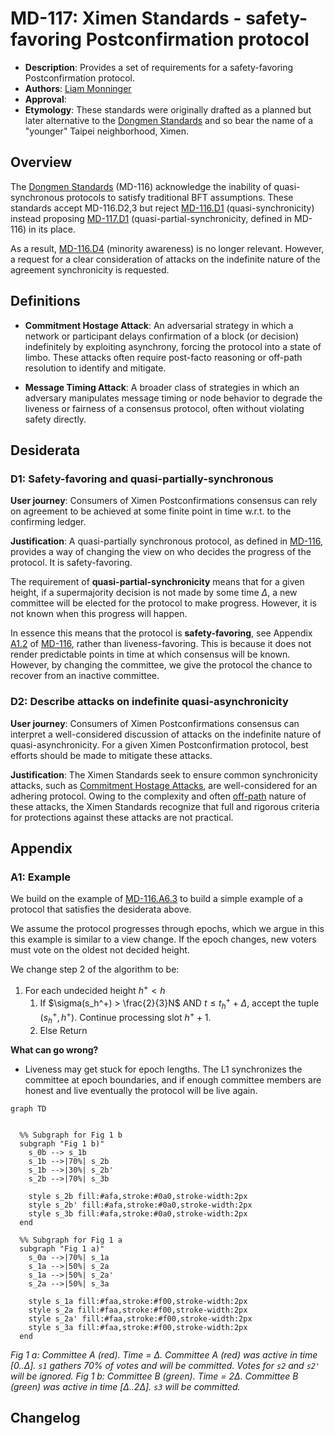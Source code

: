 # MD-117: Ximen Standards - safety-favoring Postconfirmation protocol

- **Description**: Provides a set of requirements for a safety-favoring Postconfirmation protocol.
- **Authors**: [Liam Monninger](mailto:liam@movementlabs.xyz)
- **Approval**:
- **Etymology**: These standards were originally drafted as a planned but later alternative to the [Dongmen Standards](https://github.com/movementlabsxyz/MIP/pull/116) and so bear the name of a "younger" Taipei neighborhood, Ximen.

## Overview

The [Dongmen Standards](https://github.com/movementlabsxyz/MIP/pull/116) (MD-116) acknowledge the inability of quasi-synchronous protocols to satisfy traditional BFT assumptions. These standards accept MD-116.D2,3 but reject [MD-116.D1](https://github.com/movementlabsxyz/MIP/tree/l-monninger/dongmen-standards/MD/md-n#d1-fully-synchronous) (quasi-synchronicity) instead proposing [MD-117.D1](#d1-partially-synchronous) (quasi-partial-synchronicity, defined in MD-116) in its place. 

As a result, [MD-116.D4](https://github.com/movementlabsxyz/MIP/tree/l-monninger/dongmen-standards/MD/md-n#d4-minority-aware) (minority awareness) is no longer relevant. However, a request for a clear consideration of attacks on the indefinite nature of the agreement synchronicity is requested. 

## Definitions

- **Commitment Hostage Attack**: An adversarial strategy in which a network or participant delays confirmation of a block (or decision) indefinitely by exploiting asynchrony, forcing the protocol into a state of limbo. These attacks often require post-facto reasoning or off-path resolution to identify and mitigate.

- **Message Timing Attack**: A broader class of strategies in which an adversary manipulates message timing or node behavior to degrade the liveness or fairness of a consensus protocol, often without violating safety directly.

## Desiderata

### D1: Safety-favoring and quasi-partially-synchronous

**User journey**: Consumers of Ximen Postconfirmations consensus can rely on agreement to be achieved at some finite point in time w.r.t. to the confirming ledger. 

**Justification**:
A quasi-partially synchronous protocol, as defined in [MD-116](https://github.com/movementlabsxyz/MIP/tree/l-monninger/dongmen-standards/MD/md-n), provides a way of changing the view on who decides the progress of the protocol. It is safety-favoring.

The requirement of **quasi-partial-synchronicity** means that for a given height, if a supermajority decision is not made by some time $\Delta$, a new committee will be elected for the protocol to make progress. However, it is not known when this progress will happen.

In essence this means that the protocol is **safety-favoring**, see Appendix [A1.2]() of [MD-116](https://github.com/movementlabsxyz/MIP/tree/l-monninger/dongmen-standards/MD/md-n), rather than liveness-favoring. This is because it does not render predictable points in time at which consensus will be known. However, by changing the committee, we give the protocol the chance to recover from an inactive committee.

### D2: Describe attacks on indefinite quasi-asynchronicity

**User journey**: Consumers of Ximen Postconfirmations consensus can interpret a well-considered discussion of attacks on the indefinite nature of quasi-asynchronicity. For a given Ximen Postconfirmation protocol, best efforts should be made to mitigate these attacks. 

**Justification**: The Ximen Standards seek to ensure common synchronicity attacks, such as [Commitment Hostage Attacks](https://github.com/movementlabsxyz/MIP/tree/main/MD/md-3), are well-considered for an adhering protocol. Owing to the complexity and often [off-path](https://economics.stackexchange.com/questions/57998/on-and-off-equilibrium-path-game-theory) nature of these attacks, the Ximen Standards recognize that full and rigorous criteria for protections against these attacks are not practical. 

## Appendix

### A1: Example

We build on the example of [MD-116.A6.3](https://github.com/movementlabsxyz/MIP/tree/l-monninger/dongmen-standards/MD/md-n#a63-revotes-single-counting-with-propagation) to build a simple example of a protocol that satisfies the desiderata above.

We assume the protocol progresses through epochs, which we argue in this this example is similar to a view change. If the epoch changes, new voters must vote on the oldest not decided height.

We change step 2 of the algorithm to be:

1. For each undecided height $h^+ < h$
    1. If $\sigma(s_h^+) > \frac{2}{3}N$ AND $t \leq t_h^+ + \Delta$, accept the tuple $(s_h^+, h^+)$. Continue processing slot $h^++1$.
    3. Else Return

**What can go wrong?**

- Liveness may get stuck for epoch lengths. The L1 synchronizes the committee at epoch boundaries, and if enough committee members are honest and live eventually the protocol will be live again.
```mermaid
graph TD


  %% Subgraph for Fig 1 b
  subgraph "Fig 1 b)"
    s_0b --> s_1b
    s_1b -->|70%| s_2b
    s_1b -->|30%| s_2b'
    s_2b -->|70%| s_3b

    style s_2b fill:#afa,stroke:#0a0,stroke-width:2px
    style s_2b' fill:#afa,stroke:#0a0,stroke-width:2px
    style s_3b fill:#afa,stroke:#0a0,stroke-width:2px
  end

  %% Subgraph for Fig 1 a
  subgraph "Fig 1 a)"
    s_0a -->|70%| s_1a
    s_1a -->|50%| s_2a
    s_1a -->|50%| s_2a'
    s_2a -->|50%| s_3a

    style s_1a fill:#faa,stroke:#f00,stroke-width:2px
    style s_2a fill:#faa,stroke:#f00,stroke-width:2px
    style s_2a' fill:#faa,stroke:#f00,stroke-width:2px
    style s_3a fill:#faa,stroke:#f00,stroke-width:2px
  end

```

*Fig 1 a: Committee A (red). Time = Δ. Committee A (red) was active in time [0..Δ]. <code>s1</code> gathers 70% of votes and will be committed. Votes for <code>s2</code> and <code>s2'</code> will be ignored.*
*Fig 1 b: Committee B (green). Time = 2Δ. Committee B (green) was active in time [Δ..2Δ]. <code>s3</code> will be committed.*

## Changelog
